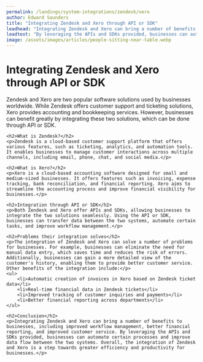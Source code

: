```yaml
---
permalink: /landings/system-integrations/zendesk/xero
author: Edward Saunders
title: "Integrating Zendesk and Xero through API or SDK"
leadhead: "Integrating Zendesk and Xero can bring a number of benefits to businesses, including improved workflow management, better financial reporting, and improved customer service"
leadtext: "By leveraging the APIs and SDKs provided, businesses can automate certain processes and improve data flow between the two systems. Overall, the integration of Zendesk and Xero is a step towards greater efficiency and productivity for businesses."
image: /assets/images/articles/people-sitting-near-table.webp
---
```

<div class="arttext">	<h1>Integrating Zendesk and Xero through API or SDK</h1>
	<p>Zendesk and Xero are two popular software solutions used by businesses worldwide. While Zendesk offers customer support and ticketing solutions, Xero provides accounting and bookkeeping services. However, businesses can benefit greatly by integrating these two solutions, which can be done through API or SDK.</p>

	<h2>What is Zendesk?</h2>
	<p>Zendesk is a cloud-based customer support platform that offers various features, such as ticketing, analytics, and automation tools. It enables businesses to manage customer interactions across multiple channels, including email, phone, chat, and social media.</p>

	<h2>What is Xero?</h2>
	<p>Xero is a cloud-based accounting software designed for small and medium-sized businesses. It offers features such as invoicing, expense tracking, bank reconciliation, and financial reporting. Xero aims to streamline the accounting process and improve financial visibility for businesses.</p>

	<h2>Integration through API or SDK</h2>
	<p>Both Zendesk and Xero offer APIs and SDKs, allowing businesses to integrate the two solutions seamlessly. Using the API or SDK, businesses can transfer data between the two systems, automate certain tasks, and improve workflow management.</p>

	<h2>Problems their integration solves</h2>
	<p>The integration of Zendesk and Xero can solve a number of problems for businesses. For example, businesses can eliminate the need for manual data entry, which saves time and reduces the risk of errors. Additionally, businesses can gain a more detailed view of the customer's history, enabling them to provide better customer service. Other benefits of the integration include:</p>
	<ul>
		<li>Automatic creation of invoices in Xero based on Zendesk ticket data</li>
		<li>Real-time financial data in Zendesk tickets</li>
		<li>Improved tracking of customer inquiries and payments</li>
		<li>Better financial reporting across departments</li>
	</ul>

	<h2>Conclusion</h2>
	<p>Integrating Zendesk and Xero can bring a number of benefits to businesses, including improved workflow management, better financial reporting, and improved customer service. By leveraging the APIs and SDKs provided, businesses can automate certain processes and improve data flow between the two systems. Overall, the integration of Zendesk and Xero is a step towards greater efficiency and productivity for businesses.</p>

</div>